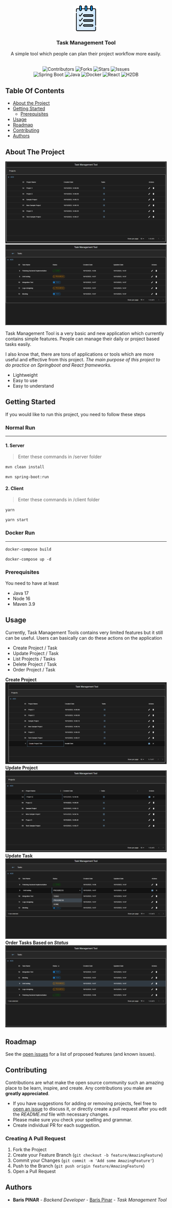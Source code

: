 <br/>
<p align="center">
  <a href="https://github.com/barispinara/TaskManagementTool">
    <img src="images/logo.png" alt="Logo" width="80" height="80">
  </a>

  <h3 align="center">Task Management Tool</h3>

  <p align="center">
    A simple tool which people can plan their project workflow more easily.
    <br/>
    <br/>
  </p>
</p>

<div align="center">
    <img src="https://img.shields.io/github/contributors/barispinara/TaskManagementTool?color=dark-green" alt="Contributors">
    <img src="https://img.shields.io/github/forks/barispinara/TaskManagementTool?style=social" alt="Forks">
    <img src="https://img.shields.io/github/stars/barispinara/TaskManagementTool?style=social" alt="Stars">
    <img src="https://img.shields.io/github/issues/barispinara/TaskManagementTool" alt="Issues">
</div>
<div align="center">
  <img src="https://img.shields.io/badge/Spring%20Boot-3.1.3-brightgreen.svg" alt="Spring Boot">
  <img src="https://img.shields.io/badge/Java-17-red.svg" alt="Java">
  <img src="https://img.shields.io/badge/Docker-20.10-blue.svg" alt="Docker">
  <img src="https://img.shields.io/badge/React-16.16-blue.svg" alt="React">
  <img src="https://img.shields.io/badge/H2%20Database-1.4.200-blue.svg" alt="H2DB">
</div>





## Table Of Contents

* [About the Project](#about-the-project)
* [Getting Started](#getting-started)
  * [Prerequisites](#prerequisites)
* [Usage](#usage)
* [Roadmap](#roadmap)
* [Contributing](#contributing)
* [Authors](#authors)

## About The Project

![Screen Shot](images/Sample1.png)
![Screen Shot](images/Sample2.png)

Task Management Tool is a very basic and new application which currently contains simple features. People can manage their daily or project based tasks easily.

I also know that, there are tons of applications or tools which are more useful and effective from this project. 
_The main purpose of this project to do practice on Springboot and React frameworks._

* Lightweight
* Easy to use
* Easy to understand

## Getting Started

If you would like to run this project, you need to follow these steps

### Normal Run
___

#### 1. Server
> Enter these commands in /server folder

`
mvn clean install
`

`
mvn spring-boot:run
`

#### 2. Client
> Enter these commands in /client folder

`
yarn
`

`
yarn start
`

### Docker Run
___
`
docker-compose build
`

`
docker-compose up -d
`

### Prerequisites

You need to have at least
* Java 17
* Node 16
* Maven 3.9
## Usage

Currently, Task Management Tools contains very limited features but it still can be useful.
Users can basically can do these actions on the application
* Create Project / Task
* Update Project / Task
* List Projects / Tasks
* Delete Project / Task
* Order Project / Task

__Create Project__
![Screen Shot](images/CreateProjectSample.png)
__Update Project__
![Screen Shot](images/UpdateProjectSample.png)
__Update Task__
![Screen Shot](images/UpdateTaskSample.png)
__Order Tasks Based on *Status*__
![Screen Shot](images/TaskOrderSample.png)


## Roadmap

See the [open issues](https://github.com/barispinara/TaskManagementTool/issues) for a list of proposed features (and known issues).

## Contributing

Contributions are what make the open source community such an amazing place to be learn, inspire, and create. Any contributions you make are **greatly appreciated**.
* If you have suggestions for adding or removing projects, feel free to [open an issue](https://github.com/barispinara/TaskManagementTool/issues/new) to discuss it, or directly create a pull request after you edit the *README.md* file with necessary changes.
* Please make sure you check your spelling and grammar.
* Create individual PR for each suggestion.

### Creating A Pull Request

1. Fork the Project
2. Create your Feature Branch (`git checkout -b feature/AmazingFeature`)
3. Commit your Changes (`git commit -m 'Add some AmazingFeature'`)
4. Push to the Branch (`git push origin feature/AmazingFeature`)
5. Open a Pull Request

## Authors

* **Baris PINAR** - *Backend Developer* - [Baris Pinar](https://github.com/barispinara) - *Task Management Tool*
